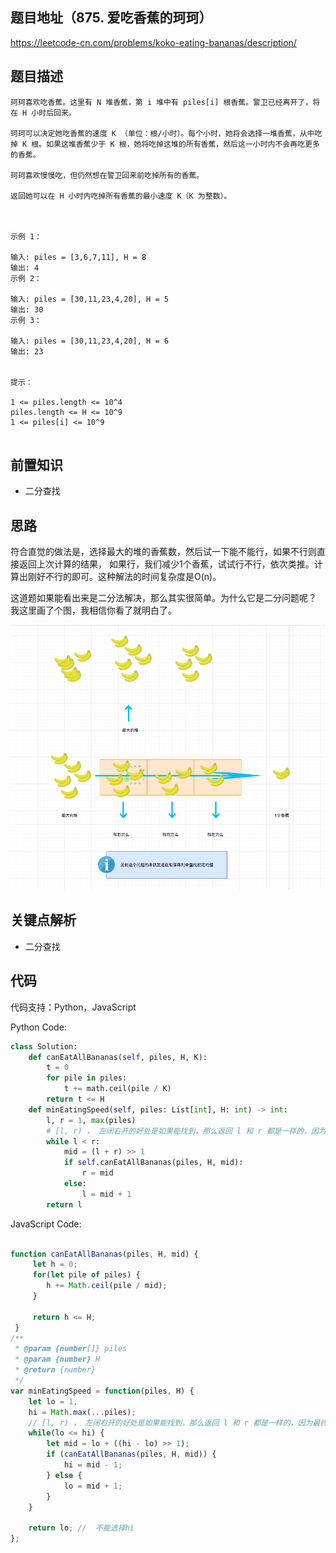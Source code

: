 ## 题目地址（875. 爱吃香蕉的珂珂）
https://leetcode-cn.com/problems/koko-eating-bananas/description/

## 题目描述
```
珂珂喜欢吃香蕉。这里有 N 堆香蕉，第 i 堆中有 piles[i] 根香蕉。警卫已经离开了，将在 H 小时后回来。

珂珂可以决定她吃香蕉的速度 K （单位：根/小时）。每个小时，她将会选择一堆香蕉，从中吃掉 K 根。如果这堆香蕉少于 K 根，她将吃掉这堆的所有香蕉，然后这一小时内不会再吃更多的香蕉。  

珂珂喜欢慢慢吃，但仍然想在警卫回来前吃掉所有的香蕉。

返回她可以在 H 小时内吃掉所有香蕉的最小速度 K（K 为整数）。

 

示例 1：

输入: piles = [3,6,7,11], H = 8
输出: 4
示例 2：

输入: piles = [30,11,23,4,20], H = 5
输出: 30
示例 3：

输入: piles = [30,11,23,4,20], H = 6
输出: 23
 

提示：

1 <= piles.length <= 10^4
piles.length <= H <= 10^9
1 <= piles[i] <= 10^9


```

## 前置知识

- 二分查找

## 思路
符合直觉的做法是，选择最大的堆的香蕉数，然后试一下能不能行，如果不行则直接返回上次计算的结果，
如果行，我们减少1个香蕉，试试行不行，依次类推。计算出刚好不行的即可。这种解法的时间复杂度是O(n)。

这道题如果能看出来是二分法解决，那么其实很简单。为什么它是二分问题呢？
我这里画了个图，我相信你看了就明白了。

![koko-eating-bananas](../assets/problems/koko-eating-bananas.png)

## 关键点解析

- 二分查找


## 代码

 代码支持：Python，JavaScript
 
 Python Code:
 
```py
class Solution:
    def canEatAllBananas(self, piles, H, K):
        t = 0
        for pile in piles:
            t += math.ceil(pile / K)
        return t <= H
    def minEatingSpeed(self, piles: List[int], H: int) -> int:
        l, r = 1, max(piles)
        # [l, r) ， 左闭右开的好处是如果能找到，那么返回 l 和 r 都是一样的，因为最终 l 等于 r。 
        while l < r:
            mid = (l + r) >> 1
            if self.canEatAllBananas(piles, H, mid):
                r = mid
            else:
                l = mid + 1
        return l

```
 
 
 JavaScript Code:

```js

function canEatAllBananas(piles, H, mid) {
     let h = 0;
     for(let pile of piles) {
        h += Math.ceil(pile / mid);
     }

     return h <= H;
 }
/**
 * @param {number[]} piles
 * @param {number} H
 * @return {number}
 */
var minEatingSpeed = function(piles, H) {
    let lo = 1,
    hi = Math.max(...piles);
    // [l, r) ， 左闭右开的好处是如果能找到，那么返回 l 和 r 都是一样的，因为最终 l 等于 r。
    while(lo <= hi) {
        let mid = lo + ((hi - lo) >> 1);
        if (canEatAllBananas(piles, H, mid)) {
            hi = mid - 1;
        } else {
            lo = mid + 1;
        }
    }

    return lo; //  不能选择hi
};
```

